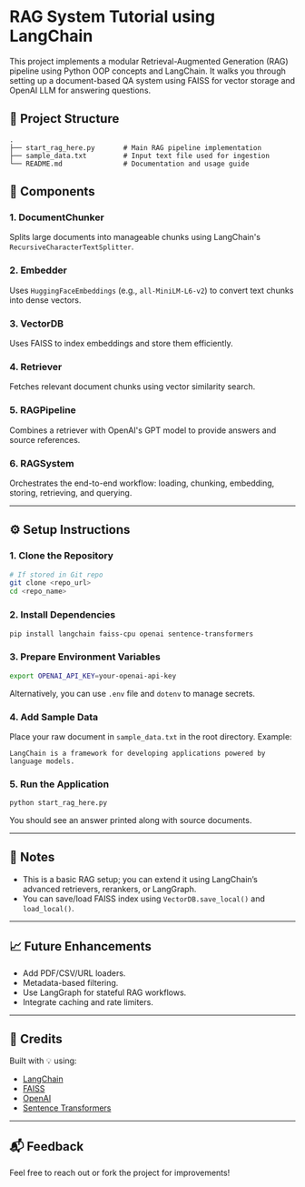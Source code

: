 # RAG System Tutorial using LangChain

This project implements a modular Retrieval-Augmented Generation (RAG) pipeline using Python OOP concepts and LangChain. It walks you through setting up a document-based QA system using FAISS for vector storage and OpenAI LLM for answering questions.

## 📁 Project Structure

```
.
├── start_rag_here.py       # Main RAG pipeline implementation
├── sample_data.txt         # Input text file used for ingestion
└── README.md               # Documentation and usage guide
```

## 🧠 Components

### 1. **DocumentChunker**

Splits large documents into manageable chunks using LangChain's `RecursiveCharacterTextSplitter`.

### 2. **Embedder**

Uses `HuggingFaceEmbeddings` (e.g., `all-MiniLM-L6-v2`) to convert text chunks into dense vectors.

### 3. **VectorDB**

Uses FAISS to index embeddings and store them efficiently.

### 4. **Retriever**

Fetches relevant document chunks using vector similarity search.

### 5. **RAGPipeline**

Combines a retriever with OpenAI's GPT model to provide answers and source references.

### 6. **RAGSystem**

Orchestrates the end-to-end workflow: loading, chunking, embedding, storing, retrieving, and querying.

---

## ⚙️ Setup Instructions

### 1. Clone the Repository

```bash
# If stored in Git repo
git clone <repo_url>
cd <repo_name>
```

### 2. Install Dependencies

```bash
pip install langchain faiss-cpu openai sentence-transformers
```

### 3. Prepare Environment Variables

```bash
export OPENAI_API_KEY=your-openai-api-key
```

Alternatively, you can use `.env` file and `dotenv` to manage secrets.

### 4. Add Sample Data

Place your raw document in `sample_data.txt` in the root directory. Example:

```
LangChain is a framework for developing applications powered by language models.
```

### 5. Run the Application

```bash
python start_rag_here.py
```

You should see an answer printed along with source documents.

---

## 📌 Notes

- This is a basic RAG setup; you can extend it using LangChain’s advanced retrievers, rerankers, or LangGraph.
- You can save/load FAISS index using `VectorDB.save_local()` and `load_local()`.

---

## 📈 Future Enhancements

- Add PDF/CSV/URL loaders.
- Metadata-based filtering.
- Use LangGraph for stateful RAG workflows.
- Integrate caching and rate limiters.

---

## 🧠 Credits

Built with 💡 using:

- [LangChain](https://github.com/hwchase17/langchain)
- [FAISS](https://github.com/facebookresearch/faiss)
- [OpenAI](https://openai.com)
- [Sentence Transformers](https://www.sbert.net/)

---

## 📬 Feedback

Feel free to reach out or fork the project for improvements!

